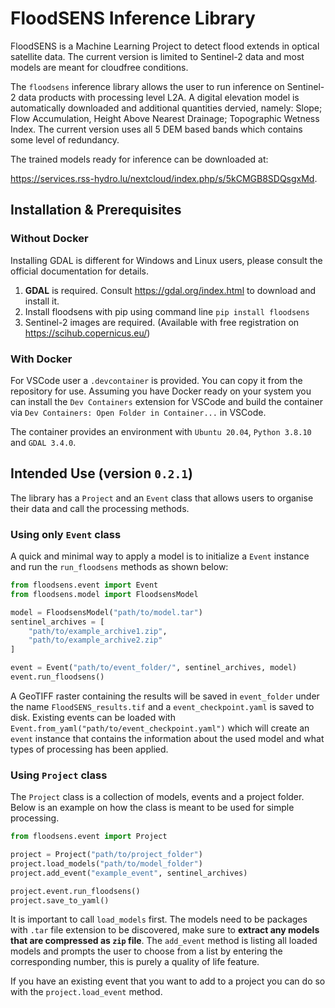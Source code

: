 # FloodSENS Inference Library

FloodSENS is a Machine Learning Project to detect flood extends in optical satellite data. The current version is limited to Sentinel-2 data and most models are meant for cloudfree conditions.

The `floodsens` inference library allows the user to run inference on Sentinel-2 data products with processing level L2A. A digital elevation model is automatically downloaded and additional quantities dervied, namely: Slope; Flow Accumulation, Height Above Nearest Drainage; Topographic Wetness Index. The current version uses all 5 DEM based bands which contains some level of redundancy.

The trained models ready for inference can be downloaded at:

https://services.rss-hydro.lu/nextcloud/index.php/s/5kCMGB8SDQsgxMd.

## Installation & Prerequisites

### Without Docker

Installing GDAL is different for Windows and Linux users, please consult the official documentation for details.

1. **GDAL** is required. Consult https://gdal.org/index.html to download and install it.
1. Install floodsens with pip using command line `pip install floodsens`
1. Sentinel-2 images are required. (Available with free registration on https://scihub.copernicus.eu/)

### With Docker

For VSCode user a `.devcontainer` is provided. You can copy it from the repository for use. Assuming you have Docker ready on your system you can install the `Dev Containers` extension for VSCode and build the container via `Dev Containers: Open Folder in Container...` in VSCode.

The container provides an environment with `Ubuntu 20.04`, `Python 3.8.10` and `GDAL 3.4.0`. 

## Intended Use (version `0.2.1`)
The library has a `Project` and an `Event` class that allows users to organise their data and call the processing methods. 

### Using only `Event` class

A quick and minimal way to apply a model is to initialize a `Event` instance and run the `run_floodsens` methods as shown below:

```python
from floodsens.event import Event
from floodsens.model import FloodsensModel

model = FloodsensModel("path/to/model.tar")
sentinel_archives = [
    "path/to/example_archive1.zip",
    "path/to/example_archive2.zip"
]

event = Event("path/to/event_folder/", sentinel_archives, model)
event.run_floodsens()
```

A GeoTIFF raster containing the results will be saved in `event_folder` under the name `FloodSENS_results.tif` and a `event_checkpoint.yaml` is saved to disk. Existing events can be loaded with `Event.from_yaml("path/to/event_checkpoint.yaml")` which will create an `event` instance that contains the information about the used model and what types of processing has been applied.

### Using `Project` class

The `Project` class is a collection of models, events and a project folder. Below is an example on how the class is meant to be used for simple processing.

```Python
from floodsens.event import Project

project = Project("path/to/project_folder")
project.load_models("path/to/model_folder")
project.add_event("example_event", sentinel_archives)

project.event.run_floodsens()
project.save_to_yaml()
```
It is important to call `load_models` first. The models need to be packages with `.tar` file extension to be discovered, make sure to **extract any models that are compressed as `zip` file**.
The `add_event` method is listing all loaded models and prompts the user to choose from a list by entering the corresponding number, this is purely a quality of life feature.

If you have an existing event that you want to add to a project you can do so with the `project.load_event` method.
